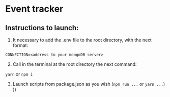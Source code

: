 # Event tracker

## Instructions to launch:

1) It necessary to add the .env file to the root directory, with the next format:

`
CONNECTION=<address to your mongoDB server>
`

2) Call in the terminal at the root directory the next command:

`yarn` or `npm i`

3) Launch scripts from package.json as you wish (`npm run ...` or `yarn ...`) ))
